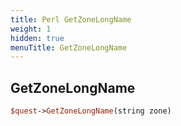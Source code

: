 ```yaml
---
title: Perl GetZoneLongName
weight: 1
hidden: true
menuTitle: GetZoneLongName
---
```

## GetZoneLongName
```perl
$quest->GetZoneLongName(string zone)
```